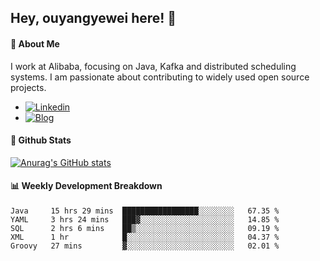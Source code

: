 ## Hey, ouyangyewei here! :wave:

#### :rocket: About Me
I work at Alibaba, focusing on Java, Kafka and distributed scheduling systems. I am passionate about contributing to widely used open source projects.

- [![Linkedin](https://img.shields.io/badge/LinkedIn-ouyangyewei-blue)](https://www.linkedin.com/in/ouyangyewei/)
- [![Blog](https://img.shields.io/badge/Blog-yeweiouyang-orange)](https://blog.csdn.net/yeweiouyang)

#### :star2: Github Stats
[![Anurag's GitHub stats](https://github-readme-stats.vercel.app/api?username=ouyangyewei&show_icons=true&cache_seconds=3600&theme=tokyonight)](https://github.com/anuraghazra/github-readme-stats)

#### :bar_chart: Weekly Development Breakdown
<!--START_SECTION:waka-->
```text
Java     15 hrs 29 mins  █████████████████░░░░░░░░   67.35 % 
YAML     3 hrs 24 mins   ███▓░░░░░░░░░░░░░░░░░░░░░   14.85 % 
SQL      2 hrs 6 mins    ██▒░░░░░░░░░░░░░░░░░░░░░░   09.19 % 
XML      1 hr            █░░░░░░░░░░░░░░░░░░░░░░░░   04.37 % 
Groovy   27 mins         ▓░░░░░░░░░░░░░░░░░░░░░░░░   02.01 % 
```
<!--END_SECTION:waka-->
